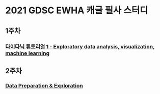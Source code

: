 # 2021 GDSC EWHA 캐글 필사 스터디

## 1주차
### [타이타닉 튜토리얼 1 - Exploratory data analysis, visualization, machine learning](https://github.com/jadely-lab/Kaggle/blob/master/first-transcription.ipynb)
## 2주차
### [Data Preparation & Exploration](https://github.com/jadely-lab/Kaggle/blob/master/Wk2%20-%20Porto%20Seguro's%20Safe%20Driver%20Prediction/second-practice.ipynb)